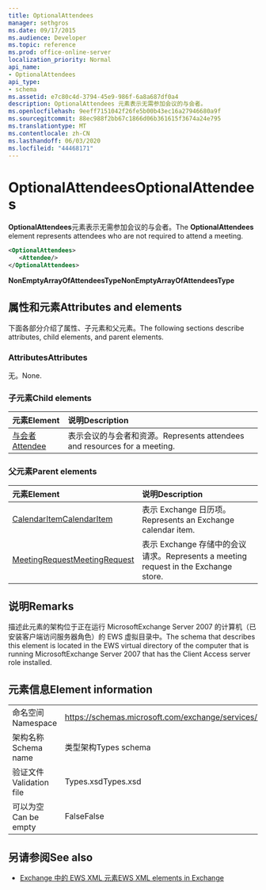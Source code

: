 ```yaml
---
title: OptionalAttendees
manager: sethgros
ms.date: 09/17/2015
ms.audience: Developer
ms.topic: reference
ms.prod: office-online-server
localization_priority: Normal
api_name:
- OptionalAttendees
api_type:
- schema
ms.assetid: e7c80c4d-3794-45e9-986f-6a8a687df0a4
description: OptionalAttendees 元素表示无需参加会议的与会者。
ms.openlocfilehash: 9eeff7151042f26fe5b00b43ec16a27946680a9f
ms.sourcegitcommit: 88ec988f2bb67c1866d06b361615f3674a24e795
ms.translationtype: MT
ms.contentlocale: zh-CN
ms.lasthandoff: 06/03/2020
ms.locfileid: "44468171"
---
```

# <a name="optionalattendees"></a><span data-ttu-id="2cf4c-103">OptionalAttendees</span><span class="sxs-lookup"><span data-stu-id="2cf4c-103">OptionalAttendees</span></span>

<span data-ttu-id="2cf4c-104">**OptionalAttendees**元素表示无需参加会议的与会者。</span><span class="sxs-lookup"><span data-stu-id="2cf4c-104">The **OptionalAttendees** element represents attendees who are not required to attend a meeting.</span></span> 
  
```xml
<OptionalAttendees>
   <Attendee/>
</OptionalAttendees>
```

 <span data-ttu-id="2cf4c-105">**NonEmptyArrayOfAttendeesType**</span><span class="sxs-lookup"><span data-stu-id="2cf4c-105">**NonEmptyArrayOfAttendeesType**</span></span>
## <a name="attributes-and-elements"></a><span data-ttu-id="2cf4c-106">属性和元素</span><span class="sxs-lookup"><span data-stu-id="2cf4c-106">Attributes and elements</span></span>

<span data-ttu-id="2cf4c-107">下面各部分介绍了属性、子元素和父元素。</span><span class="sxs-lookup"><span data-stu-id="2cf4c-107">The following sections describe attributes, child elements, and parent elements.</span></span>
  
### <a name="attributes"></a><span data-ttu-id="2cf4c-108">Attributes</span><span class="sxs-lookup"><span data-stu-id="2cf4c-108">Attributes</span></span>

<span data-ttu-id="2cf4c-109">无。</span><span class="sxs-lookup"><span data-stu-id="2cf4c-109">None.</span></span>
  
### <a name="child-elements"></a><span data-ttu-id="2cf4c-110">子元素</span><span class="sxs-lookup"><span data-stu-id="2cf4c-110">Child elements</span></span>

|<span data-ttu-id="2cf4c-111">**元素**</span><span class="sxs-lookup"><span data-stu-id="2cf4c-111">**Element**</span></span>|<span data-ttu-id="2cf4c-112">**说明**</span><span class="sxs-lookup"><span data-stu-id="2cf4c-112">**Description**</span></span>|
|:-----|:-----|
|[<span data-ttu-id="2cf4c-113">与会者</span><span class="sxs-lookup"><span data-stu-id="2cf4c-113">Attendee</span></span>](attendee.md) <br/> |<span data-ttu-id="2cf4c-114">表示会议的与会者和资源。</span><span class="sxs-lookup"><span data-stu-id="2cf4c-114">Represents attendees and resources for a meeting.</span></span>  <br/> |
   
### <a name="parent-elements"></a><span data-ttu-id="2cf4c-115">父元素</span><span class="sxs-lookup"><span data-stu-id="2cf4c-115">Parent elements</span></span>

|<span data-ttu-id="2cf4c-116">**元素**</span><span class="sxs-lookup"><span data-stu-id="2cf4c-116">**Element**</span></span>|<span data-ttu-id="2cf4c-117">**说明**</span><span class="sxs-lookup"><span data-stu-id="2cf4c-117">**Description**</span></span>|
|:-----|:-----|
|[<span data-ttu-id="2cf4c-118">CalendarItem</span><span class="sxs-lookup"><span data-stu-id="2cf4c-118">CalendarItem</span></span>](calendaritem.md) <br/> |<span data-ttu-id="2cf4c-119">表示 Exchange 日历项。</span><span class="sxs-lookup"><span data-stu-id="2cf4c-119">Represents an Exchange calendar item.</span></span>  <br/> |
|[<span data-ttu-id="2cf4c-120">MeetingRequest</span><span class="sxs-lookup"><span data-stu-id="2cf4c-120">MeetingRequest</span></span>](meetingrequest.md) <br/> |<span data-ttu-id="2cf4c-121">表示 Exchange 存储中的会议请求。</span><span class="sxs-lookup"><span data-stu-id="2cf4c-121">Represents a meeting request in the Exchange store.</span></span>  <br/> |
   
## <a name="remarks"></a><span data-ttu-id="2cf4c-122">说明</span><span class="sxs-lookup"><span data-stu-id="2cf4c-122">Remarks</span></span>

<span data-ttu-id="2cf4c-123">描述此元素的架构位于正在运行 MicrosoftExchange Server 2007 的计算机（已安装客户端访问服务器角色）的 EWS 虚拟目录中。</span><span class="sxs-lookup"><span data-stu-id="2cf4c-123">The schema that describes this element is located in the EWS virtual directory of the computer that is running MicrosoftExchange Server 2007 that has the Client Access server role installed.</span></span>
  
## <a name="element-information"></a><span data-ttu-id="2cf4c-124">元素信息</span><span class="sxs-lookup"><span data-stu-id="2cf4c-124">Element information</span></span>

|||
|:-----|:-----|
|<span data-ttu-id="2cf4c-125">命名空间</span><span class="sxs-lookup"><span data-stu-id="2cf4c-125">Namespace</span></span>  <br/> |https://schemas.microsoft.com/exchange/services/2006/types  <br/> |
|<span data-ttu-id="2cf4c-126">架构名称</span><span class="sxs-lookup"><span data-stu-id="2cf4c-126">Schema name</span></span>  <br/> |<span data-ttu-id="2cf4c-127">类型架构</span><span class="sxs-lookup"><span data-stu-id="2cf4c-127">Types schema</span></span>  <br/> |
|<span data-ttu-id="2cf4c-128">验证文件</span><span class="sxs-lookup"><span data-stu-id="2cf4c-128">Validation file</span></span>  <br/> |<span data-ttu-id="2cf4c-129">Types.xsd</span><span class="sxs-lookup"><span data-stu-id="2cf4c-129">Types.xsd</span></span>  <br/> |
|<span data-ttu-id="2cf4c-130">可以为空</span><span class="sxs-lookup"><span data-stu-id="2cf4c-130">Can be empty</span></span>  <br/> |<span data-ttu-id="2cf4c-131">False</span><span class="sxs-lookup"><span data-stu-id="2cf4c-131">False</span></span>  <br/> |
   
## <a name="see-also"></a><span data-ttu-id="2cf4c-132">另请参阅</span><span class="sxs-lookup"><span data-stu-id="2cf4c-132">See also</span></span>



- [<span data-ttu-id="2cf4c-133">Exchange 中的 EWS XML 元素</span><span class="sxs-lookup"><span data-stu-id="2cf4c-133">EWS XML elements in Exchange</span></span>](ews-xml-elements-in-exchange.md)

